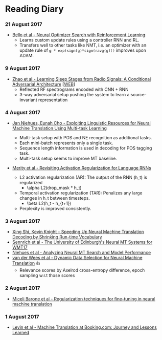 # Reading Diary

### 21 August 2017
 - [Bello et al - Neural Optimizer Search with Reinforcement Learning](http://proceedings.mlr.press/v70/bello17a/bello17a.pdf)
   - Learns custom update rules using a controller RNN and RL.
   - Transfers well to other tasks like NMT, i.e. an optimizer with an update rule of `g * exp(sign(g)*sign(ravg(g)))` improves upon ADAM.

### 9 August 2017
 - [Zhao et al - Learning Sleep Stages from Radio Signals: A Conditional Adversarial Architecture](http://sleep.csail.mit.edu/files/rfsleep-paper.pdf) \[[WEB](http://sleep.csail.mit.edu)\]
   - Reflected RF spectrograms encoded with CNN + RNN
   - 3-way adversarial setup pushing the system to learn a source-invariant representation

### 4 August 2017

 - [Jan Niehues, Eunah Cho - Exploiting Linguistic Resources for Neural Machine Translation Using Multi-task Learning](https://arxiv.org/pdf/1708.00993.pdf)
   - Multi-task setup with POS and NE recognition as additional tasks.
   - Each mini-batch represents only a single task.
   - Sequence length information is used in decoding for POS tagging task.
   - Multi-task setup seems to improve MT baseline.

 - [Merity et al - Revisiting Activation Regularization for Language RNNs](https://arxiv.org/pdf/1708.01009.pdf)
   - L2 activation regularization (AR): The output of the RNN (h_t) is regularized
     - \alpha L2(drop_mask * h_t)
   - Temporal activation regularization (TAR): Penalizes any large changes in h_t between timesteps.
     - \beta L2(h_t - h_{t+1})
   - Perplexity is improved consistently.

### 3 August 2017

 - [Xing Shi, Kevin Knight - Speeding Up Neural Machine Translation Decoding by Shrinking Run-time Vocabulary](http://aclanthology.coli.uni-saarland.de/pdf/P/P17/P17-2091.pdf)
 - [Sennrich et al - The University of Edinburgh's Neural MT Systems for WMT17](http://arxiv.org/pdf/1708.00726.pdf)
 - [Niehues et al - Analyzing Neural MT Search and Model Performance](http://arxiv.org/pdf/1708.00563.pdf)
 - [van der Wees et al - Dynamic Data Selection for Neural Machine Translation](http://arxiv.org/pdf/1708.00712.pdf) :thumbsup:
   - Relevance scores by Axelrod cross-entropy difference, epoch sampling w.r.t those scores
 
 ### 2 August 2017
 
 - [Miceli Barone et al - Regularization techniques for fine-tuning in neural machine translation](http://arxiv.org/pdf/1707.09920.pdf)
 
### 1 August 2017

 - [Levin et al - Machine Translation at Booking.com: Journey and Lessons Learned](http://arxiv.org/pdf/1707.07911.pdf)
